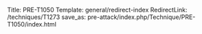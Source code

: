 Title: PRE-T1050
Template: general/redirect-index
RedirectLink: /techniques/T1273
save_as: pre-attack/index.php/Technique/PRE-T1050/index.html